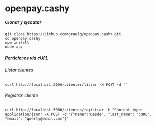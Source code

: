 # openpay.cashy

##### Clonar y ejecutar
```
git clone https://github.com/graulg/openpay.cashy.git
cd openpay.cashy
npm install
node app
```

##### Perticiones vía cURL
###### Listar clientes
```
curl http://localhost:3000/clientes/listar -X POST -d ''
```

###### Registrar cliente
```
curl http://localhost:3000/clientes/registrar -H "Content-type: application/json" -X POST -d '{"name":"Desde", "last_name": "cURL", "email": "qwerty@email.com"}'
```
